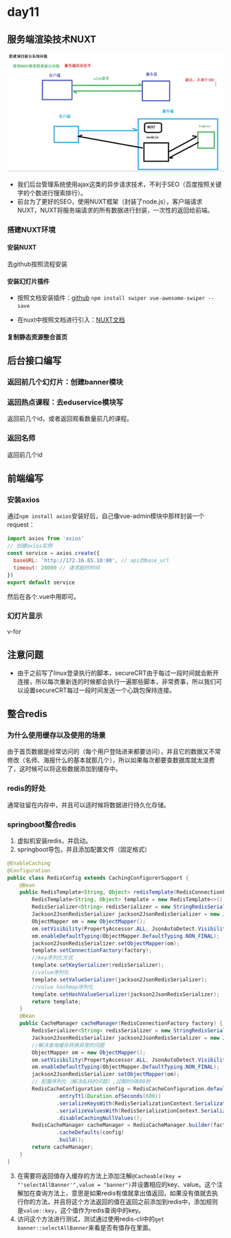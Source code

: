 # day11
## 服务端渲染技术NUXT
![](../截图/截屏2020-05-16%2010.14.05.png)
- 我们后台管理系统使用ajax这类的异步请求技术，不利于SEO（百度按照关键字的个数进行搜索排行）。
- 前台为了更好的SEO，使用NUXT框架（封装了node.js），客户端请求NUXT，NUXT将服务端请求的所有数据进行封装，一次性的返回给前端。

### 搭建NUXT环境
#### 安装NUXT
去github按照流程安装
#### 安装幻灯片插件
- 按照文档安装插件：[github](https://github.com/surmon-china/vue-awesome-swiper)
`npm install swiper vue-awesome-swiper --save`

- 在nuxt中按照文档进行引入：[NUXT文档](https://nuxtjs.org/guide/plugins)
#### 复制静态资源整合首页

## 后台接口编写
### 返回前几个幻灯片：创建banner模块

### 返回热点课程：去eduservice模块写
返回前几个id，或者返回观看数量前几的课程。

### 返回名师
返回前几个id

## 前端编写
### 安装axios
通过`npm install axios`安装好后，自己像vue-admin模块中那样封装一个request：
```js
import axios from 'axios'
// 创建axios实例
const service = axios.create({
  baseURL: 'http://172.16.65.10:80', // api的base_url
  timeout: 20000 // 请求超时时间
})
export default service
```
然后在各个.vue中用即可。

### 幻灯片显示
v-for

## 注意问题
- 由于之前写了linux登录执行的脚本，secureCRT由于每过一段时间就会断开连接，所以每次重新连的时候都会执行一遍那些脚本，非常费事，所以我们可以设置secureCRT每过一段时间发送一个心跳包保持连接。

## 整合redis
### 为什么使用缓存以及使用的场景
由于首页数据是经常访问的（每个用户登陆进来都要访问），并且它的数据又不常修改（名师、海报什么的基本就那几个），所以如果每次都要查数据库就太浪费了，这时候可以将这些数据添加到缓存中。
### redis的好处
通常驻留在内存中，并且可以适时候将数据进行持久化存储。
### springboot整合redis
1. 虚拟机安装redis，并启动。
2. springboot导包，并且添加配置文件（固定格式）
```java
@EnableCaching
@Configuration
public class RedisConfig extends CachingConfigurerSupport {
    @Bean
    public RedisTemplate<String, Object> redisTemplate(RedisConnectionFactory factory) {
        RedisTemplate<String, Object> template = new RedisTemplate<>();
        RedisSerializer<String> redisSerializer = new StringRedisSerializer();
        Jackson2JsonRedisSerializer jackson2JsonRedisSerializer = new Jackson2JsonRedisSerializer(Object.class);
        ObjectMapper om = new ObjectMapper();
        om.setVisibility(PropertyAccessor.ALL, JsonAutoDetect.Visibility.ANY);
        om.enableDefaultTyping(ObjectMapper.DefaultTyping.NON_FINAL);
        jackson2JsonRedisSerializer.setObjectMapper(om);
        template.setConnectionFactory(factory);
        //key序列化方式
        template.setKeySerializer(redisSerializer);
        //value序列化
        template.setValueSerializer(jackson2JsonRedisSerializer);
        //value hashmap序列化
        template.setHashValueSerializer(jackson2JsonRedisSerializer);
        return template;
    }
    @Bean
    public CacheManager cacheManager(RedisConnectionFactory factory) {
        RedisSerializer<String> redisSerializer = new StringRedisSerializer();
        Jackson2JsonRedisSerializer jackson2JsonRedisSerializer = new Jackson2JsonRedisSerializer(Object.class);
        //解决查询缓存转换异常的问题
        ObjectMapper om = new ObjectMapper();
        om.setVisibility(PropertyAccessor.ALL, JsonAutoDetect.Visibility.ANY);
        om.enableDefaultTyping(ObjectMapper.DefaultTyping.NON_FINAL);
        jackson2JsonRedisSerializer.setObjectMapper(om);
        // 配置序列化（解决乱码的问题）,过期时间600秒
        RedisCacheConfiguration config = RedisCacheConfiguration.defaultCacheConfig()
                .entryTtl(Duration.ofSeconds(600))
                .serializeKeysWith(RedisSerializationContext.SerializationPair.fromSerializer(redisSerializer))
                .serializeValuesWith(RedisSerializationContext.SerializationPair.fromSerializer(jackson2JsonRedisSerializer))
                .disableCachingNullValues();
        RedisCacheManager cacheManager = RedisCacheManager.builder(factory)
                .cacheDefaults(config)
                .build();
        return cacheManager;
    }
}
```
3. 在需要将返回值存入缓存的方法上添加注解`@Cacheable(key = "'selectAllBanner'",value = "banner")`并设置相应的key、value。这个注解加在查询方法上，意思是如果redis有值就拿出值返回，如果没有值就去执行你的方法，并且将这个方法返回的值在返回之前添加到redis中，添加规则是`value::key`，这个值作为redis查询中的key。
4. 访问这个方法进行测试，测试通过使用redis-cli中的`get banner::selectAllBanner`来看是否有值存在里面。

